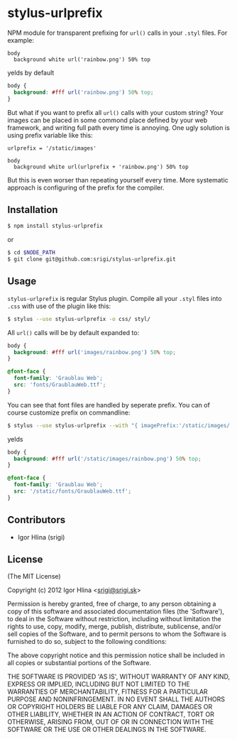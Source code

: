 # stylus-urlprefix

NPM module for transparent prefixing for `url()` calls in your `.styl` files. For example:

```stylus
body
  background white url('rainbow.png') 50% top
```

  yelds by default

```css
body {
  background: #fff url('rainbow.png') 50% top;
}
```

But what if you want to prefix all `url()` calls with your custom string? Your images can be placed in some commond place defined by your web framework, and writing full path every time is annoying. One ugly solution is using prefix variable like this:

```stylus
urlprefix = '/static/images'

body
  background white url(urlprefix + 'rainbow.png') 50% top
```

But this is even worser than repeating yourself every time. More systematic approach is configuring of the prefix for the compiler.

## Installation

```bash
$ npm install stylus-urlprefix
```

or

```bash
$ cd $NODE_PATH
$ git clone git@github.com:srigi/stylus-urlprefix.git
```

## Usage

`stylus-urlprefix` is regular Stylus plugin. Compile all your `.styl` files into `.css` with use of the plugin like this:

```bash
$ stylus --use stylus-urlprefix -o css/ styl/
```

All `url()` calls will be by default expanded to:

```css
body {
  background: #fff url('images/rainbow.png') 50% top;
}

@font-face {
  font-family: 'Graublau Web';
  src: 'fonts/GraublauWeb.ttf';
}
```

You can see that font files are handled by seperate prefix. You can of course customize prefix on commandline:

```bash
$ stylus --use stylus-urlprefix --with "{ imagePrefix:'/static/images/', fontPrefix:'/static/fonts/' }" -o css/ styl/
```

yelds

```css
body {
  background: #fff url('/static/images/rainbow.png') 50% top;
}

@font-face {
  font-family: 'Graublau Web';
  src: '/static/fonts/GraublauWeb.ttf';
}
```

## Contributors

  - Igor Hlina (srigi)

## License

(The MIT License)

Copyright (c) 2012 Igor Hlina &lt;srigi@srigi.sk&gt;

Permission is hereby granted, free of charge, to any person obtaining
a copy of this software and associated documentation files (the
'Software'), to deal in the Software without restriction, including
without limitation the rights to use, copy, modify, merge, publish,
distribute, sublicense, and/or sell copies of the Software, and to
permit persons to whom the Software is furnished to do so, subject to
the following conditions:

The above copyright notice and this permission notice shall be
included in all copies or substantial portions of the Software.

THE SOFTWARE IS PROVIDED 'AS IS', WITHOUT WARRANTY OF ANY KIND,
EXPRESS OR IMPLIED, INCLUDING BUT NOT LIMITED TO THE WARRANTIES OF
MERCHANTABILITY, FITNESS FOR A PARTICULAR PURPOSE AND NONINFRINGEMENT.
IN NO EVENT SHALL THE AUTHORS OR COPYRIGHT HOLDERS BE LIABLE FOR ANY
CLAIM, DAMAGES OR OTHER LIABILITY, WHETHER IN AN ACTION OF CONTRACT,
TORT OR OTHERWISE, ARISING FROM, OUT OF OR IN CONNECTION WITH THE
SOFTWARE OR THE USE OR OTHER DEALINGS IN THE SOFTWARE.
